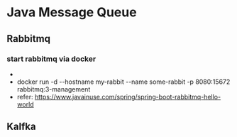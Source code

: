 # Java Message Queue

## Rabbitmq

### start rabbitmq via docker
* 
* docker run -d --hostname my-rabbit --name some-rabbit -p 8080:15672 rabbitmq:3-management
* refer: https://www.javainuse.com/spring/spring-boot-rabbitmq-hello-world


## Kalfka

